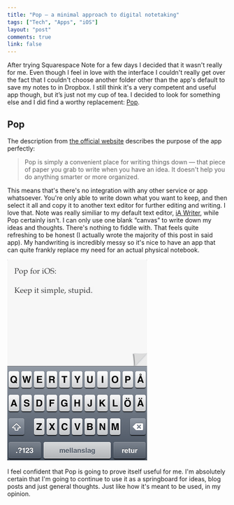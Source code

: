 ```yaml
---
title: "Pop – a minimal approach to digital notetaking"
tags: ["Tech", "Apps", "iOS"]
layout: "post"
comments: true
link: false
---
```


After trying Squarespace Note for a few days I decided that it wasn't really for me. Even though I feel in love with the interface I couldn't really get over the fact that I couldn't choose another folder other than the app's default to save my notes to in Dropbox. I still think it's a very competent and useful app though, but it’s just not my cup of tea. I decided to look for something else and I did find a worthy replacement: [Pop](http://minimaltools.com/ "Minimal Tools - Pop").

## Pop

The description from [the official website](http://minimaltools.com/) describes the purpose of the app perfectly:

> Pop is simply a convenient place for writing things down — that piece of paper you grab to write when you have an idea. It doesn't help you do anything smarter or more organized.

This means that's there's no integration with any other service or app whatsoever. You're only able to write down what you want to keep, and then select it all and copy it to another text editor for further editing and writing. I love that. Note was really similiar to my default text editor, [iA Writer](http://www.iawriter.com/ "iA Writer"), while Pop certainly isn't. I can only use one blank “canvas” to write down my ideas and thoughts. There's nothing to fiddle with. That feels quite refreshing to be honest (I actually wrote the majority of this post in said app). My handwriting is incredibly messy so it's nice to have an app that can quite frankly replace my need for an actual physical notebook. 

![Pop for iOS (with a swedish keyboard)](/images/blog/2012/11/06/pop-for-ios.png)

I feel confident that Pop is going to prove itself useful for me. I'm absolutely certain that I'm going to continue to use it as a springboard for ideas, blog posts and just general thoughts. Just like how it's meant to be used, in my opinion.
